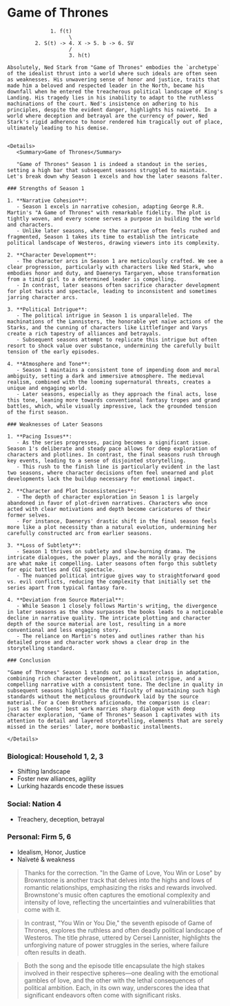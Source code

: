 # Game of Thrones

                  1. f(t)
                        \
             2. S(t) -> 4. X -> 5. b -> 6. SV 
                        /
                        3. h(t)


```{margin}
Absolutely, Ned Stark from "Game of Thrones" embodies the `archetype` of the idealist thrust into a world where such ideals are often seen as weaknesses. His unwavering sense of honor and justice, traits that made him a beloved and respected leader in the North, became his downfall when he entered the treacherous political landscape of King's Landing. His tragedy lies in his inability to adapt to the ruthless machinations of the court. Ned's insistence on adhering to his principles, despite the evident danger, highlights his naiveté. In a world where deception and betrayal are the currency of power, Ned Stark's rigid adherence to honor rendered him tragically out of place, ultimately leading to his demise.
```

```{margin}

<Details>
   <Summary>Game of Thrones</Summary>

   "Game of Thrones" Season 1 is indeed a standout in the series, setting a high bar that subsequent seasons struggled to maintain. Let's break down why Season 1 excels and how the later seasons falter.

### Strengths of Season 1

1. **Narrative Cohesion**:
   - Season 1 excels in narrative cohesion, adapting George R.R. Martin's "A Game of Thrones" with remarkable fidelity. The plot is tightly woven, and every scene serves a purpose in building the world and characters.
   - Unlike later seasons, where the narrative often feels rushed and fragmented, Season 1 takes its time to establish the intricate political landscape of Westeros, drawing viewers into its complexity.

2. **Character Development**:
   - The character arcs in Season 1 are meticulously crafted. We see a clear progression, particularly with characters like Ned Stark, who embodies honor and duty, and Daenerys Targaryen, whose transformation from a timid girl to a determined leader is compelling.
   - In contrast, later seasons often sacrifice character development for plot twists and spectacle, leading to inconsistent and sometimes jarring character arcs.

3. **Political Intrigue**:
   - The political intrigue in Season 1 is unparalleled. The machinations of the Lannisters, the honorable yet naïve actions of the Starks, and the cunning of characters like Littlefinger and Varys create a rich tapestry of alliances and betrayals.
   - Subsequent seasons attempt to replicate this intrigue but often resort to shock value over substance, undermining the carefully built tension of the early episodes.

4. **Atmosphere and Tone**:
   - Season 1 maintains a consistent tone of impending doom and moral ambiguity, setting a dark and immersive atmosphere. The medieval realism, combined with the looming supernatural threats, creates a unique and engaging world.
   - Later seasons, especially as they approach the final acts, lose this tone, leaning more towards conventional fantasy tropes and grand battles, which, while visually impressive, lack the grounded tension of the first season.

### Weaknesses of Later Seasons

1. **Pacing Issues**:
   - As the series progresses, pacing becomes a significant issue. Season 1's deliberate and steady pace allows for deep exploration of characters and plotlines. In contrast, the final seasons rush through key events, leading to a sense of disjointed storytelling.
   - This rush to the finish line is particularly evident in the last two seasons, where character decisions often feel unearned and plot developments lack the buildup necessary for emotional impact.

2. **Character and Plot Inconsistencies**:
   - The depth of character exploration in Season 1 is largely abandoned in favor of plot-driven narratives. Characters who once acted with clear motivations and depth become caricatures of their former selves.
   - For instance, Daenerys' drastic shift in the final season feels more like a plot necessity than a natural evolution, undermining her carefully constructed arc from earlier seasons.

3. **Loss of Subtlety**:
   - Season 1 thrives on subtlety and slow-burning drama. The intricate dialogues, the power plays, and the morally gray decisions are what make it compelling. Later seasons often forgo this subtlety for epic battles and CGI spectacle.
   - The nuanced political intrigue gives way to straightforward good vs. evil conflicts, reducing the complexity that initially set the series apart from typical fantasy fare.

4. **Deviation from Source Material**:
   - While Season 1 closely follows Martin's writing, the divergence in later seasons as the show surpasses the books leads to a noticeable decline in narrative quality. The intricate plotting and character depth of the source material are lost, resulting in a more conventional and less engaging story.
   - The reliance on Martin's notes and outlines rather than his detailed prose and character work shows a clear drop in the storytelling standard.

### Conclusion

"Game of Thrones" Season 1 stands out as a masterclass in adaptation, combining rich character development, political intrigue, and a compelling narrative with a consistent tone. The decline in quality in subsequent seasons highlights the difficulty of maintaining such high standards without the meticulous groundwork laid by the source material. For a Coen Brothers aficionado, the comparison is clear: just as the Coens' best work marries sharp dialogue with deep character exploration, "Game of Thrones" Season 1 captivates with its attention to detail and layered storytelling, elements that are sorely missed in the series' later, more bombastic installments.

</Details>

```

### Biological: Household 1, 2, 3
- Shifting landscape
- Foster new alliances, agility
- Lurking hazards encode these issues

### Social: Nation 4
- Treachery, deception, betrayal

### Personal: Firm 5, 6
- Idealism, Honor, Justice
- Naïveté & weakness

> Thanks for the correction. "In the Game of Love, You Win or Lose" by Brownstone is another track that delves into the highs and lows of romantic relationships, emphasizing the risks and rewards involved. Brownstone's music often captures the emotional complexity and intensity of love, reflecting the uncertainties and vulnerabilities that come with it.

> In contrast, "You Win or You Die," the seventh episode of Game of Thrones, explores the ruthless and often deadly political landscape of Westeros. The title phrase, uttered by Cersei Lannister, highlights the unforgiving nature of power struggles in the series, where failure often results in death.

> Both the song and the episode title encapsulate the high stakes involved in their respective spheres—one dealing with the emotional gambles of love, and the other with the lethal consequences of political ambition. Each, in its own way, underscores the idea that significant endeavors often come with significant risks.